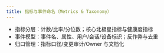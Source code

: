 ```yaml
---
title: 指标与事件命名（Metrics & Taxonomy）
---
```


- 指标分层：计数/比率/分位数；核心北极星指标与健康度指标
- 事件模型：事件名、属性、用户/会话/设备标识；反作弊与去重
- 归口管理：指标口径/变更审计/Owner 与文档化
